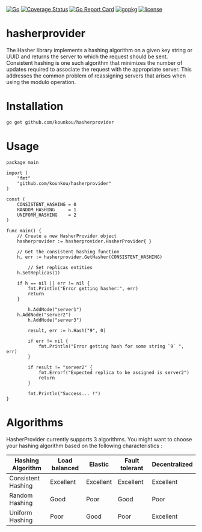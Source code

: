 [![Go](https://github.com/kounkou/hasherprovider/workflows/Go/badge.svg)](https://github.com/kounkou/hasherprovider/actions?query=workflow%3AGo)
[![Coverage Status](https://coveralls.io/repos/github/kounkou/hasherprovider/badge.svg?branch=main)](https://coveralls.io/github/kounkou/hasherprovider?branch=main)
[![Go Report Card](https://goreportcard.com/badge/github.com/kounkou/hasherprovider)](https://goreportcard.com/report/github.com/kounkou/hasherprovider)
[![gopkg](https://pkg.go.dev/badge/github.com/kounkou/hasherprovider.svg)](https://pkg.go.dev/github.com/kounkou/hasherprovider)
[![license](https://img.shields.io/badge/License-MIT-blue.svg)](https://github.com/kounkou/hasherprovider/blob/master/LICENSE)

# hasherprovider

The Hasher library implements a hashing algorithm on a given key string or UUID and returns the server to which the request should be sent. 
Consistent hashing is one such algorithm that minimizes the number of updates required to associate the request with the appropriate server. 
This addresses the common problem of reassigning servers that arises when using the modulo operation.

# Installation

```bash
go get github.com/kounkou/hasherprovider
```

# Usage

```golang
package main

import (
    "fmt"
    "github.com/kounkou/hasherprovider"
)

const (
	CONSISTENT_HASHING = 0
	RANDOM_HASHING     = 1
	UNIFORM_HASHING    = 2
)

func main() {
	// Create a new HasherProvider object
	hasherprovider := hasherprovider.HasherProvider{ }

	// Get the consistent hashing function
	h, err := hasherprovider.GetHasher(CONSISTENT_HASHING)

    	// Set replicas entities
	h.SetReplicas(1)

	if h == nil || err != nil {
		fmt.Println("Error getting hasher:", err)
		return
	}

    	h.AddNode("server1")
	h.AddNode("server2")
    	h.AddNode("server3")

    	result, err := h.Hash("9", 0)

    	if err != nil {
        	fmt.Println("Error getting hash for some string `9` ", err)
    	}

    	if result != "server2" {
        	fmt.Errorf("Expected replica to be assigned is server2")
        	return
    	}

    	fmt.Println("Success... !")
}
```

# Algorithms

HasherProvider currently supports 3 algorithms. You might want to choose your hashing algorithm based on the following characteristics :

| Hashing Algorithm  | Load balanced | Elastic   | Fault tolerant | Decentralized |
|--------------------|---------------|-----------|----------------|---------------|
| Consistent Hashing | Excellent     | Excellent | Excellent      | Excellent     |
| Random Hashing     | Good          | Poor      | Good           | Poor          |
| Uniform Hashing    | Poor          | Good      | Poor           | Excellent     |

